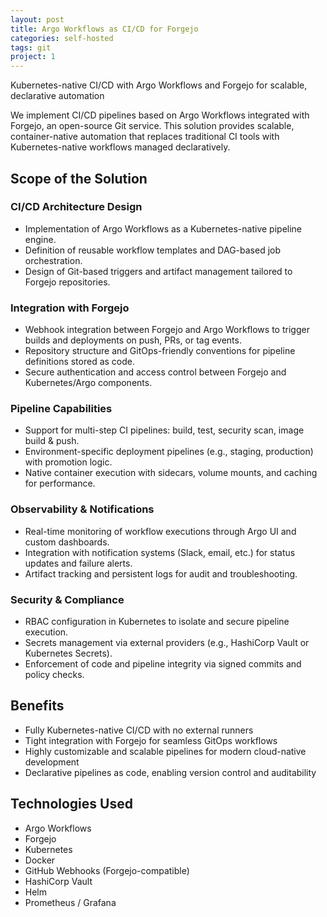 ```yaml
---
layout: post
title: Argo Workflows as CI/CD for Forgejo
categories: self-hosted
tags: git
project: 1
---
```


Kubernetes-native CI/CD with Argo Workflows and Forgejo for scalable, declarative automation

<!--more-->

We implement CI/CD pipelines based on Argo Workflows integrated with Forgejo, an open-source Git service. This solution provides scalable, container-native automation that replaces traditional CI tools with Kubernetes-native workflows managed declaratively.

## Scope of the Solution

### CI/CD Architecture Design
- Implementation of Argo Workflows as a Kubernetes-native pipeline engine.  
- Definition of reusable workflow templates and DAG-based job orchestration.  
- Design of Git-based triggers and artifact management tailored to Forgejo repositories.

### Integration with Forgejo
- Webhook integration between Forgejo and Argo Workflows to trigger builds and deployments on push, PRs, or tag events.  
- Repository structure and GitOps-friendly conventions for pipeline definitions stored as code.  
- Secure authentication and access control between Forgejo and Kubernetes/Argo components.

### Pipeline Capabilities
- Support for multi-step CI pipelines: build, test, security scan, image build & push.  
- Environment-specific deployment pipelines (e.g., staging, production) with promotion logic.  
- Native container execution with sidecars, volume mounts, and caching for performance.

### Observability & Notifications
- Real-time monitoring of workflow executions through Argo UI and custom dashboards.  
- Integration with notification systems (Slack, email, etc.) for status updates and failure alerts.  
- Artifact tracking and persistent logs for audit and troubleshooting.

### Security & Compliance
- RBAC configuration in Kubernetes to isolate and secure pipeline execution.  
- Secrets management via external providers (e.g., HashiCorp Vault or Kubernetes Secrets).  
- Enforcement of code and pipeline integrity via signed commits and policy checks.

## Benefits
- Fully Kubernetes-native CI/CD with no external runners  
- Tight integration with Forgejo for seamless GitOps workflows  
- Highly customizable and scalable pipelines for modern cloud-native development  
- Declarative pipelines as code, enabling version control and auditability

## Technologies Used
- Argo Workflows  
- Forgejo  
- Kubernetes  
- Docker  
- GitHub Webhooks (Forgejo-compatible)  
- HashiCorp Vault  
- Helm  
- Prometheus / Grafana  